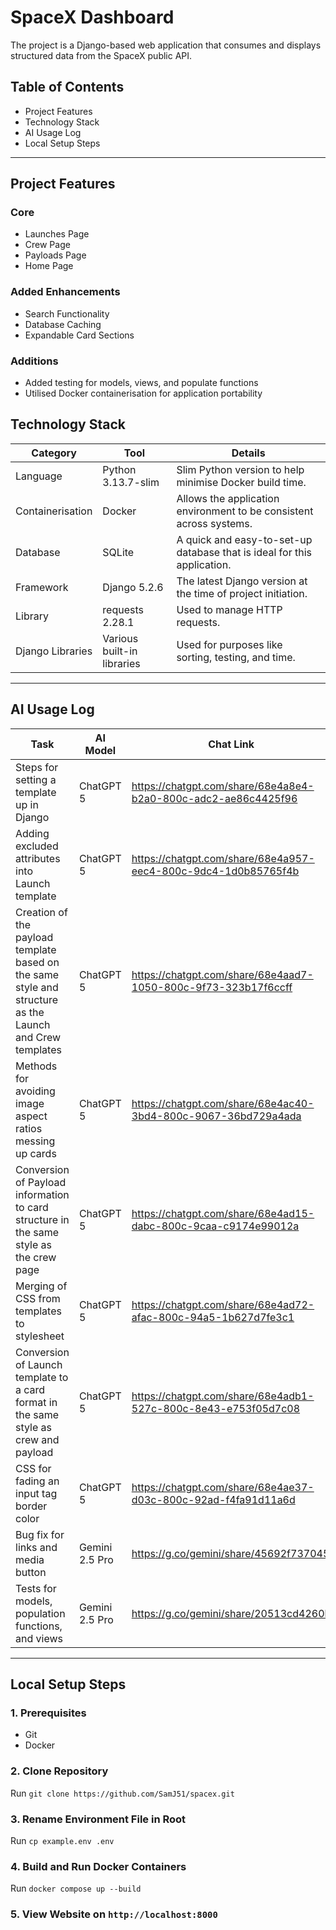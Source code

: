 # SpaceX Dashboard

The project is a Django-based web application that consumes and displays structured data from the SpaceX public API.

## Table of Contents
- Project Features
- Technology Stack
- AI Usage Log
- Local Setup Steps

---

## Project Features

### Core
- Launches Page
- Crew Page
- Payloads Page
- Home Page

### Added Enhancements
- Search Functionality
- Database Caching
- Expandable Card Sections

### Additions
- Added testing for models, views, and populate functions
- Utilised Docker containerisation for application portability

## Technology Stack

| Category         | Tool             | Details
|------------------|--------------------------|------------------------------------------------------------------------|
| Language         | Python 3.13.7-slim       | Slim Python version to help minimise Docker build time.                |
| Containerisation | Docker                   | Allows the application environment to be consistent across systems.    |
| Database         | SQLite                   | A quick and easy-to-set-up database that is ideal for this application.|
| Framework        | Django 5.2.6             | The latest Django version at the time of project initiation.           |
| Library          | requests 2.28.1          | Used to manage HTTP requests.                                          |
| Django Libraries  | Various built-in libraries| Used for purposes like sorting, testing, and time.                     |

---

## AI Usage Log

| Task | AI Model | Chat Link |
|---|---|---|
| Steps for setting a template up in Django | ChatGPT 5 | https://chatgpt.com/share/68e4a8e4-b2a0-800c-adc2-ae86c4425f96 |
| Adding excluded attributes into Launch template | ChatGPT 5 | https://chatgpt.com/share/68e4a957-eec4-800c-9dc4-1d0b85765f4b |
| Creation of the payload template based on the same style and structure as the Launch and Crew templates| ChatGPT 5 | https://chatgpt.com/share/68e4aad7-1050-800c-9f73-323b17f6ccff
| Methods for avoiding image aspect ratios messing up cards | ChatGPT 5 | https://chatgpt.com/share/68e4ac40-3bd4-800c-9067-36bd729a4ada
| Conversion of Payload information to card structure in the same style as the crew page | ChatGPT 5 | https://chatgpt.com/share/68e4ad15-dabc-800c-9caa-c9174e99012a
| Merging of CSS from templates to stylesheet | ChatGPT 5 | https://chatgpt.com/share/68e4ad72-afac-800c-94a5-1b627d7fe3c1
| Conversion of Launch template to a card format in the same style as crew and payload | ChatGPT 5 | https://chatgpt.com/share/68e4adb1-527c-800c-8e43-e753f05d7c08
| CSS for fading an input tag border color | ChatGPT 5 | https://chatgpt.com/share/68e4ae37-d03c-800c-92ad-f4fa91d11a6d
| Bug fix for links and media button | Gemini 2.5 Pro | https://g.co/gemini/share/45692f737045
| Tests for models, population functions, and views | Gemini 2.5 Pro | https://g.co/gemini/share/20513cd4260b |

---

## Local Setup Steps

### 1. Prerequisites
- Git
- Docker

### 2. Clone Repository 

Run `git clone https://github.com/SamJ51/spacex.git`

### 3. Rename Environment File in Root
Run `cp example.env .env`

### 4. Build and Run Docker Containers
Run `docker compose up --build`

### 5. View Website on `http://localhost:8000`
